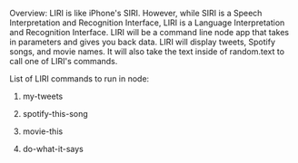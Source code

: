 Overview:
LIRI is like iPhone's SIRI. However, while SIRI is a Speech Interpretation and Recognition Interface, LIRI is a Language Interpretation and Recognition Interface. LIRI will be a command line node app that takes in parameters and gives you back data.
LIRI will display tweets, Spotify songs, and movie names. It will also take the text inside of random.text to call one of LIRI's commands.

List of LIRI commands to run in node:
1. my-tweets

2. spotify-this-song

3. movie-this

4. do-what-it-says
